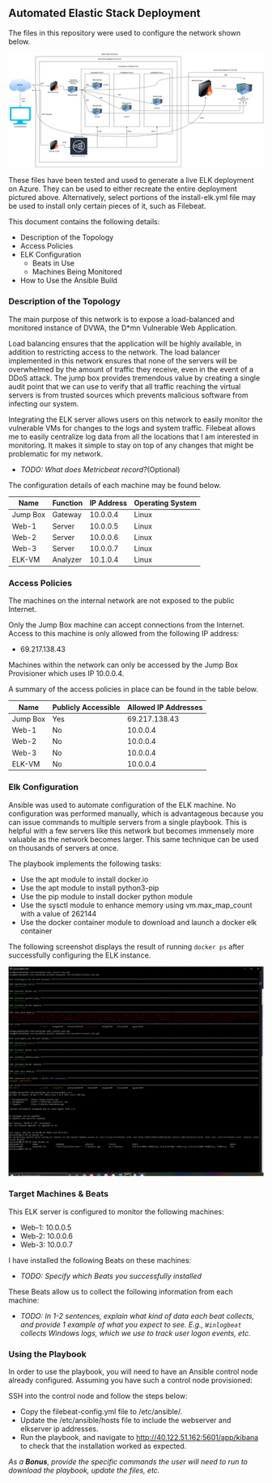 ## Automated Elastic Stack Deployment

The files in this repository were used to configure the network shown below.

![ELK Stack Network](diagrams/ELK_Stack_Diagram.png)

These files have been tested and used to generate a live ELK deployment on Azure. They can be used to either recreate the entire deployment pictured above. Alternatively, select portions of the install-elk.yml file may be used to install only certain pieces of it, such as Filebeat.

This document contains the following details:
- Description of the Topology
- Access Policies
- ELK Configuration
  - Beats in Use
  - Machines Being Monitored
- How to Use the Ansible Build


### Description of the Topology

The main purpose of this network is to expose a load-balanced and monitored instance of DVWA, the D*mn Vulnerable Web Application.

Load balancing ensures that the application will be highly available, in addition to restricting access to the network. The load balancer
implemented in this network ensures that none of the servers will be overwhelmed by the amount of traffic they receive, even in the event of a DDoS attack. The jump box provides tremendous value by creating a single audit point that we can use to verify that all traffic reaching the virtual servers is from trusted sources which prevents malicious software from infecting our system.  

Integrating the ELK server allows users on this network to easily monitor the vulnerable VMs for changes to the logs and system traffic. Filebeat
allows me to easily centralize log data from all the locations that I am interested in monitoring. It makes it simple to stay on top of any changes that might be problematic for my network.
- _TODO: What does Metricbeat record?_(Optional)

The configuration details of each machine may be found below.

| Name     | Function | IP Address | Operating System |
|----------|----------|------------|------------------|
| Jump Box | Gateway  | 10.0.0.4   | Linux            |
| Web-1    | Server   | 10.0.0.5   | Linux            |
| Web-2    | Server   | 10.0.0.6   | Linux            |
| Web-3    | Server   | 10.0.0.7   | Linux            |
| ELK-VM   | Analyzer | 10.1.0.4   | Linux            |

### Access Policies

The machines on the internal network are not exposed to the public Internet. 

Only the Jump Box machine can accept connections from the Internet. Access to this machine is only allowed from the following IP address:
- 69.217.138.43

Machines within the network can only be accessed by the Jump Box Provisioner which uses IP 10.0.0.4.


A summary of the access policies in place can be found in the table below.

| Name     | Publicly Accessible | Allowed IP Addresses |
|----------|---------------------|----------------------|
| Jump Box | Yes                 | 69.217.138.43        |
| Web-1    | No                  | 10.0.0.4             |
| Web-2    | No                  | 10.0.0.4             |
| Web-3    | No                  | 10.0.0.4             |
| ELK-VM   | No                  | 10.0.0.4             |

### Elk Configuration

Ansible was used to automate configuration of the ELK machine. No configuration was performed manually, which is advantageous because you can issue commands to multiple servers from a single playbook. This is helpful with a few servers like this network but becomes immensely more valuable as the network becomes larger. This same technique can be used on thousands of servers at once.

The playbook implements the following tasks:
- Use the apt module to install docker.io
- Use the apt module to install python3-pip
- Use the pip module to install docker python module
- Use the sysctl module to enhance memory using vm.max_map_count with a value of 262144
- Use the docker container module to download and launch a docker elk container 

The following screenshot displays the result of running `docker ps` after successfully configuring the ELK instance.

![ELK:761 Container](images/elk-761_container.png)

### Target Machines & Beats
This ELK server is configured to monitor the following machines:
- Web-1: 10.0.0.5
- Web-2: 10.0.0.6
- Web-3: 10.0.0.7

I have installed the following Beats on these machines:
- _TODO: Specify which Beats you successfully installed_

These Beats allow us to collect the following information from each machine:
- _TODO: In 1-2 sentences, explain what kind of data each beat collects, and provide 1 example of what you expect to see. E.g., `Winlogbeat` collects Windows logs, which we use to track user logon events, etc._

### Using the Playbook
In order to use the playbook, you will need to have an Ansible control node already configured. Assuming you have such a control node provisioned: 

SSH into the control node and follow the steps below:
- Copy the filebeat-config.yml file to /etc/ansible/.
- Update the /etc/ansible/hosts file to include the webserver and elkserver ip addresses.
- Run the playbook, and navigate to http://40.122.51.162:5601/app/kibana to check that the installation worked as expected.


_As a **Bonus**, provide the specific commands the user will need to run to download the playbook, update the files, etc._